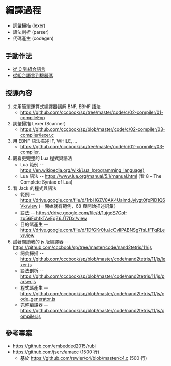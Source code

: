 # 編譯過程

* 詞彙掃描 (lexer)
* 語法剖析 (parser)
* 代碼產生 (codegen)

## 手動作法

* [從 C 到組合語言](./c2asm)
* [從組合語言到機器碼](./asm2bin)

## 授課內容

1. 先用簡單運算式編譯器講解 BNF, EBNF 語法
    * https://github.com/cccbook/sp/tree/master/code/c/02-compiler/01-compileExp
2. 詞彙掃描 Lexer (Scanner)
    * https://github.com/cccbook/sp/blob/master/code/c/02-compiler/03-compiler/lexer.c
3. 用 EBNF 語法描述 IF, WHILE, ...
    * https://github.com/cccbook/sp/tree/master/code/c/02-compiler/03-compiler.
4. 觀看更完整的 Lua 程式與語法
    * Lua 範例 -- https://en.wikipedia.org/wiki/Lua_(programming_language)
    * Lua 語法 -- https://www.lua.org/manual/5.1/manual.html (看 8 – The Complete Syntax of Lua)
5. 看 Jack 的程式與語法
    * 範例 -- https://drive.google.com/file/d/1rbHGZV8AK4UalmdJyivgt0fpPiD1Q6Vk/view (一開始就有範例，68 頁開始描述詞彙)
    * 語法 -- https://drive.google.com/file/d/1ujgcS7GoI-zu56FxhfkTAvEgZ6JT7Dxl/view
    * 目的碼產生 -- https://drive.google.com/file/d/1DfGKr0fuJcCvlIPABNSg7fsLfFFqRLex/view
6. 試著閱讀我的 js 版編譯器 -- https://github.com/cccbook/sp/tree/master/code/nand2tetris/11/js
    * 詞彙掃描 -- https://github.com/cccbook/sp/blob/master/code/nand2tetris/11/js/lexer.js
    * 語法剖析 -- https://github.com/cccbook/sp/blob/master/code/nand2tetris/11/js/parser.js
    * 程式碼產生 -- https://github.com/cccbook/sp/blob/master/code/nand2tetris/11/js/code_generator.js
    * 完整編譯器 -- https://github.com/cccbook/sp/blob/master/code/nand2tetris/11/js/compiler.js

## 參考專案

* https://github.com/embedded2015/rubi
* https://github.com/jserv/amacc (1500 行)
    * 基於 https://github.com/rswier/c4/blob/master/c4.c (500 行)